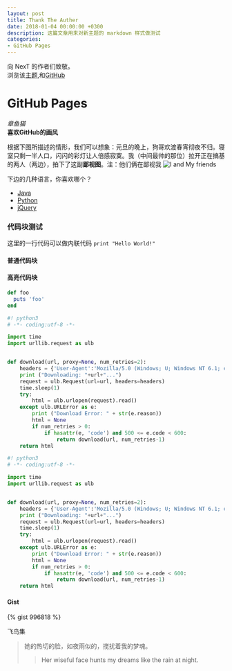 ```yaml
---
layout: post
title: Thank The Auther
date: 2018-01-04 00:00:00 +0300
description: 这篇文章用来对新主题的 markdown 样式做测试
categories: 
- GitHub Pages
---
```



向 NexT 的作者们致敬。<br>
浏览该[主题](http://simpleyyt.com/jekyll-theme-next/),和[GitHub](https://github.com/simpleyyt/jekyll-theme-next)

# GitHub Pages
*章鱼猫* <br>
**喜欢GitHub的画风**

根据下图所描述的情形，我们可以想象：元旦的晚上，狗哥欢渡春宵彻夜不归。寝室只剩一半人口，闪闪的彩灯让人倍感寂寞。我（中间最帅的那位）拉开正在搞基的两人（两边），拍下了这副**鄙视图**。注：他们俩在鄙视我
![I and My friends](https://github-pages-1253649638.cos.ap-beijing.myqcloud.com/post-images/2018-01-04-722.jpg)

下边的几种语言，你喜欢哪个？
+ [Java](https://www.imooc.com/course/list?c=java)
+ [Python](https://www.imooc.com/course/list?c=python)
+ [jQuery](https://www.imooc.com/course/list?c=jquery)

### 代码块测试

这里的一行代码可以做内联代码 `print "Hello World!"`

#### 普通代码块

#### 高亮代码块

``` ruby
def foo
  puts 'foo'
end
```

``` python
#! python3
# -*- coding:utf-8 -*- 

import time
import urllib.request as ulb


def download(url, proxy=None, num_retries=2):
	headers = {'User-Agent':'Mozilla/5.0 (Windows; U; Windows NT 6.1; en-US; rv:1.9.1.6) Gecko/20091201 Firefox/3.5.6'}
	print ("Downloading: "+url+"...")
	request = ulb.Request(url=url, headers=headers)
	time.sleep(1)
	try:
		html = ulb.urlopen(request).read()
	except ulb.URLError as e:
		print ("Download Error: " + str(e.reason))
		html = None
		if num_retries > 0:
			if hasattr(e, 'code') and 500 <= e.code < 600:
				return download(url, num_retries-1)
	return html
```

``` python
#! python3
# -*- coding:utf-8 -*- 

import time
import urllib.request as ulb


def download(url, proxy=None, num_retries=2):
	headers = {'User-Agent':'Mozilla/5.0 (Windows; U; Windows NT 6.1; en-US; rv:1.9.1.6) Gecko/20091201 Firefox/3.5.6'}
	print ("Downloading: "+url+"...")
	request = ulb.Request(url=url, headers=headers)
	time.sleep(1)
	try:
		html = ulb.urlopen(request).read()
	except ulb.URLError as e:
		print ("Download Error: " + str(e.reason))
		html = None
		if num_retries > 0:
			if hasattr(e, 'code') and 500 <= e.code < 600:
				return download(url, num_retries-1)
	return html
```

#### Gist

{% gist 996818 %}


飞鸟集

>她的热切的脸，如夜雨似的，搅扰着我的梦魂。
>>Her wiseful face hunts my dreams like the rain at night.

